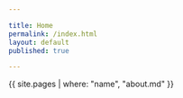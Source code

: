 ```yaml
---

title: Home
permalink: /index.html
layout: default
published: true

---
```


{{ site.pages | where: "name", "about.md" }}

